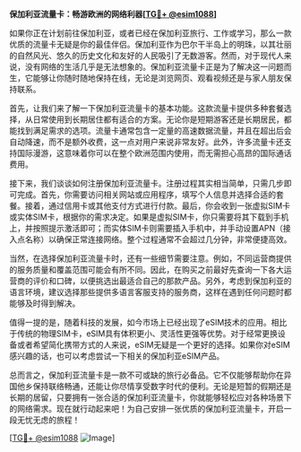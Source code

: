 **保加利亚流量卡：畅游欧洲的网络利器[[TG💪+ @esim1088](https://t.me/s/esim1088)]**

如果你正在计划前往保加利亚，或者已经在保加利亚旅行、工作或学习，那么一款优质的流量卡无疑是你的最佳伴侣。保加利亚作为巴尔干半岛上的明珠，以其壮丽的自然风光、悠久的历史文化和友好的人民吸引了无数游客。然而，对于现代人来说，没有网络的生活几乎是无法想象的。保加利亚流量卡正是为了解决这一问题而生，它能够让你随时随地保持在线，无论是浏览网页、观看视频还是与家人朋友保持联系。

首先，让我们来了解一下保加利亚流量卡的基本功能。这款流量卡提供多种套餐选择，从日常使用到长期居住都有适合的方案。无论你是短期游客还是长期居民，都能找到满足需求的选项。流量卡通常包含一定量的高速数据流量，并且在超出后会自动降速，而不是额外收费，这一点对用户来说非常友好。此外，许多流量卡还支持国际漫游，这意味着你可以在整个欧洲范围内使用，而无需担心高昂的国际通话费用。

接下来，我们谈谈如何注册保加利亚流量卡。注册过程其实相当简单，只需几步即可完成。首先，你需要访问相关网站或应用程序，填写个人信息并选择合适的套餐。接着，通过信用卡或其他支付方式进行付款。最后，你会收到一张虚拟SIM卡或实体SIM卡，根据你的需求决定。如果是虚拟SIM卡，你只需要将其下载到手机上，并按照提示激活即可；而实体SIM卡则需要插入手机中，并手动设置APN（接入点名称）以确保正常连接网络。整个过程通常不会超过几分钟，非常便捷高效。

当然，在选择保加利亚流量卡时，还有一些细节需要注意。例如，不同运营商提供的服务质量和覆盖范围可能会有所不同。因此，在购买之前最好先查询一下各大运营商的评价和口碑，以便挑选出最适合自己的那款产品。另外，考虑到保加利亚的语言环境，建议选择那些提供多语言客服支持的服务商，这样在遇到任何问题时都能够及时得到解决。

值得一提的是，随着科技的发展，如今市场上已经出现了eSIM技术的应用。相比于传统的物理SIM卡，eSIM具有体积更小、灵活性更强等优势。对于经常更换设备或者希望简化携带方式的人来说，eSIM无疑是一个更好的选择。如果你对eSIM感兴趣的话，也可以考虑尝试一下相关的保加利亚eSIM产品。

总而言之，保加利亚流量卡是一款不可或缺的旅行必备品。它不仅能够帮助你在异国他乡保持联络畅通，还能让你尽情享受数字时代的便利。无论是短暂的假期还是长期的居留，只要拥有一张合适的保加利亚流量卡，你就能够轻松应对各种场景下的网络需求。现在就行动起来吧！为自己安排一张优质的保加利亚流量卡，开启一段无忧无虑的旅程！

[[TG💪+ @esim1088](https://t.me/s/esim1088) ![Image](https://i.postimg.cc/4NQfJmqS/Snipaste-2025-05-13-00-14-12.png)]